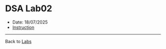 # DSA Lab02

- Date: 18/07/2025
- [Instruction](Lab02_Benchmarking.pdf)

---
Back to [Labs](../README.md)
